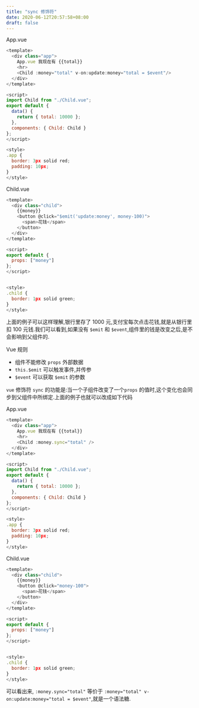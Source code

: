 ```yaml
---
title: "sync 修饰符"
date: 2020-06-12T20:57:58+08:00
draft: false
---
```


App.vue

```javascript
<template>
  <div class="app">
    App.vue 我现在有 {{total}}
    <hr>
    <Child :money="total" v-on:update:money="total = $event"/>
  </div>
</template>

<script>
import Child from "./Child.vue";
export default {
  data() {
    return { total: 10000 };
  },
  components: { Child: Child }
};
</script>

<style>
.app {
  border: 3px solid red;
  padding: 10px;
}
</style>
```

Child.vue

```javascript
<template>
  <div class="child">
    {{money}}
    <button @click="$emit('update:money', money-100)">
      <span>花钱</span>
    </button>
  </div>
</template>

<script>
export default {
  props: ["money"]
};
</script>


<style>
.child {
  border: 1px solid green;
}
</style>
```

上面的例子可以这样理解,银行里存了 1000 元,支付宝每次点击花钱,就是从银行里扣 100 元钱.我们可以看到,如果没有 `$emit` 和 `$event`,组件里的钱是改变之后,是不会影响到父组件的.

Vue 规则

- 组件不能修改 `props` 外部数据
- `this.$emit` 可以触发事件,并传参
- `$event` 可以获取 `$emit` 的参数

`vue` 修饰符 `sync` 的功能是:当一个子组件改变了一个`props` 的值时,这个变化也会同步到父组件中所绑定.上面的例子也就可以改成如下代码

App.vue

```javascript
<template>
  <div class="app">
    App.vue 我现在有 {{total}}
    <hr>
    <Child :money.sync="total" />
  </div>
</template>

<script>
import Child from "./Child.vue";
export default {
  data() {
    return { total: 10000 };
  },
  components: { Child: Child }
};
</script>

<style>
.app {
  border: 3px solid red;
  padding: 10px;
}
</style>
```

Child.vue

```javascript
<template>
  <div class="child">
    {{money}}
    <button @click="money-100">
      <span>花钱</span>
    </button>
  </div>
</template>

<script>
export default {
  props: ["money"]
};
</script>


<style>
.child {
  border: 1px solid green;
}
</style>
```

可以看出来, `:money.sync="total"` 等价于 `:money="total" v-on:update:money="total = $event"`,就是一个语法糖.
